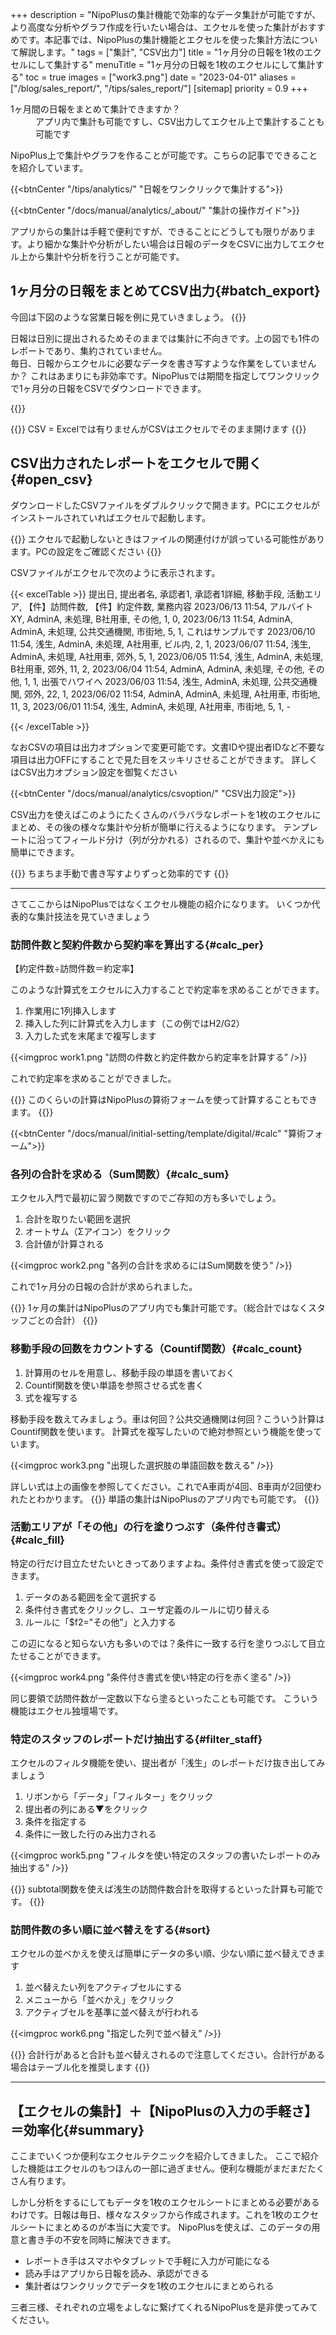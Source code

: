 +++
description = "NipoPlusの集計機能で効率的なデータ集計が可能ですが、より高度な分析やグラフ作成を行いたい場合は、エクセルを使った集計がおすすめです。本記事では、NipoPlusの集計機能とエクセルを使った集計方法について解説します。"
tags = ["集計", "CSV出力"]
title = "1ヶ月分の日報を1枚のエクセルにして集計する"
menuTitle = "1ヶ月分の日報を1枚のエクセルにして集計する"
toc = true
images = ["work3.png"]
date = "2023-04-01"
aliases = ["/blog/sales_report/", "/tips/sales_report/"]
[sitemap]
  priority = 0.9
+++

<dl class='faq'>
<dt>1ヶ月間の日報をまとめて集計できますか？</dt>
<dd>アプリ内で集計も可能ですし、CSV出力してエクセル上で集計することも可能です</dd>
</dl>

NipoPlus上で集計やグラフを作ることが可能です。こちらの記事でできることを紹介しています。

{{<btnCenter "/tips/analytics/" "日報をワンクリックで集計する">}}

{{<btnCenter "/docs/manual/analytics/_about/" "集計の操作ガイド">}}

アプリからの集計は手軽で便利ですが、できることにどうしても限りがあります。より細かな集計や分析がしたい場合は日報のデータをCSVに出力してエクセル上から集計や分析を行うことが可能です。

## 1ヶ月分の日報をまとめてCSV出力{#batch_export}

今回は下図のような営業日報を例に見ていきましょう。
{{<appscreen filename="sample-report" title="CSV出力するレポートのサンプル">}}

日報は日別に提出されるためそのままでは集計に不向きです。上の図でも1件のレポートであり、集約されていません。  
毎日、日報からエクセルに必要なデータを書き写すような作業をしていませんか？
これはあまりにも非効率です。NipoPlusでは期間を指定してワンクリックで1ヶ月分の日報をCSVでダウンロードできます。


{{<appscreen filename="csv-export" title="1ヶ月分のレポートをまとめてCSVに出力する">}}



{{<warning>}}
CSV = Excelでは有りませんがCSVはエクセルでそのまま開けます
{{</warning>}}

## CSV出力されたレポートをエクセルで開く{#open_csv}

ダウンロードしたCSVファイルをダブルクリックで開きます。PCにエクセルがインストールされていればエクセルで起動します。

{{<warning>}}
エクセルで起動しないときはファイルの関連付けが誤っている可能性があります。PCの設定をご確認ください
{{</warning>}}

CSVファイルがエクセルで次のように表示されます。


{{< excelTable >}}
提出日, 提出者名, 承認者1, 承認者1詳細, 移動手段, 活動エリア, 【件】訪問件数, 【件】約定件数, 業務内容
2023/06/13 11:54, アルバイトXY, AdminA, 未処理, B社用車, その他, 1, 0, 
2023/06/13 11:54, AdminA, AdminA, 未処理, 公共交通機関, 市街地, 5, 1, これはサンプルです
2023/06/10 11:54, 浅生, AdminA, 未処理, A社用車, ビル内, 2, 1, 
2023/06/07 11:54, 浅生, AdminA, 未処理, A社用車, 郊外, 5, 1, 
2023/06/05 11:54, 浅生, AdminA, 未処理, B社用車, 郊外, 11, 2, 
2023/06/04 11:54, AdminA, AdminA, 未処理, その他, その他, 1, 1, 出張でハワイへ
2023/06/03 11:54, 浅生, AdminA, 未処理, 公共交通機関, 郊外, 22, 1, 
2023/06/02 11:54, AdminA, AdminA, 未処理, A社用車, 市街地, 11, 3, 
2023/06/01 11:54, 浅生, AdminA, 未処理, A社用車, 市街地, 5, 1, -

{{< /excelTable >}}



なおCSVの項目は出力オプションで変更可能です。文書IDや提出者IDなど不要な項目は出力OFFにすることで見た目をスッキリさせることができます。
詳しくはCSV出力オプション設定を御覧ください

{{<btnCenter "/docs/manual/analytics/csvoption/" "CSV出力設定">}}

CSV出力を使えばこのようにたくさんのバラバラなレポートを1枚のエクセルにまとめ、その後の様々な集計や分析が簡単に行えるようになります。
テンプレートに沿ってフィールド分け（列が分かれる）されるので、集計や並べかえにも簡単にできます。


{{<alice pos="right" icon="ok">}}
ちまちま手動で書き写すよりずっと効率的です
{{</alice>}}

---

さてここからはNipoPlusではなくエクセル機能の紹介になります。
いくつか代表的な集計技法を見ていきましょう

### 訪問件数と契約件数から契約率を算出する{#calc_per}

【約定件数÷訪問件数＝約定率】  

このような計算式をエクセルに入力することで約定率を求めることができます。

1. 作業用に1列挿入します
1. 挿入した列に計算式を入力します（この例ではH2/G2）
1. 入力した式を末尾まで複写します

{{<imgproc work1.png "訪問の件数と約定件数から約定率を計算する" />}}

これで約定率を求めることができました。

{{<info>}}
このくらいの計算はNipoPlusの算術フォームを使って計算することもできます。
{{</info>}}


{{<btnCenter "/docs/manual/initial-setting/template/digital/#calc" "算術フォーム">}}

### 各列の合計を求める（Sum関数）{#calc_sum}

エクセル入門で最初に習う関数ですのでご存知の方も多いでしょう。

1. 合計を取りたい範囲を選択
1. オートサム（Σアイコン）をクリック
1. 合計値が計算される

{{<imgproc work2.png "各列の合計を求めるにはSum関数を使う" />}}

これで1ヶ月分の日報の合計が求められました。

{{<info>}}
1ヶ月の集計はNipoPlusのアプリ内でも集計可能です。（総合計ではなくスタッフごとの合計）
{{</info>}}

### 移動手段の回数をカウントする（Countif関数）{#calc_count}

1. 計算用のセルを用意し、移動手段の単語を書いておく
1. Countif関数を使い単語を参照させる式を書く
1. 式を複写する

移動手段を数えてみましょう。車は何回？公共交通機関は何回？こういう計算はCountif関数を使います。
計算式を複写したいので絶対参照という機能を使っています。

{{<imgproc work3.png "出現した選択肢の単語回数を数える" />}}

詳しい式は上の画像を参照してください。これでA車両が4回、B車両が2回使われたとわかります。
{{<info>}}
単語の集計はNipoPlusのアプリ内でも可能です。
{{</info>}}


### 活動エリアが「その他」の行を塗りつぶす（条件付き書式）{#calc_fill}

特定の行だけ目立たせたいときってありますよね。条件付き書式を使って設定できます。

1. データのある範囲を全て選択する
1. 条件付き書式をクリックし、ユーザ定義のルールに切り替える
1. ルールに「$f2="その他"」と入力する

この辺になると知らない方も多いのでは？条件に一致する行を塗りつぶして目立たせることができます。


{{<imgproc work4.png "条件付き書式を使い特定の行を赤く塗る" />}}

同じ要領で訪問件数が一定数以下なら塗るといったことも可能です。
こういう機能はエクセル独壇場です。

### 特定のスタッフのレポートだけ抽出する{#filter_staff}

エクセルのフィルタ機能を使い、提出者が「浅生」のレポートだけ抜き出してみましょう

1. リボンから「データ」「フィルター」をクリック
1. 提出者の列にある▼をクリック
1. 条件を指定する
1. 条件に一致した行のみ出力される

{{<imgproc work5.png "フィルタを使い特定のスタッフの書いたレポートのみ抽出する" />}}

{{<alice pos="right" icon="pc">}}
subtotal関数を使えば浅生の訪問件数合計を取得するといった計算も可能です。
{{</alice>}}

### 訪問件数の多い順に並べ替えをする{#sort}

エクセルの並べかえを使えば簡単にデータの多い順、少ない順に並べ替えできます

1. 並べ替えたい列をアクティブセルにする
1. メニューから「並べかえ」をクリック
1. アクティブセルを基準に並べ替えが行われる

{{<imgproc work6.png "指定した列で並べ替え" />}}



{{<warning>}}
合計行があると合計も並べ替えされるので注意してください。合計行がある場合はテーブル化を推奨します
{{</warning>}}

---

## 【エクセルの集計】＋【NipoPlusの入力の手軽さ】＝効率化{#summary}

ここまでいくつか便利なエクセルテクニックを紹介してきました。
ここで紹介した機能はエクセルのもつほんの一部に過ぎません。便利な機能がまだまだたくさん有ります。

しかし分析をするにしてもデータを1枚のエクセルシートにまとめる必要があるわけです。日報は毎日、様々なスタッフから作成されます。これを1枚のエクセルシートにまとめるのが本当に大変です。
NipoPlusを使えば、このデータの用意と書き手の不安を同時に解決できます。

- レポートき手はスマホやタブレットで手軽に入力が可能になる
- 読み手はアプリから日報を読み、承認ができる
- 集計者はワンクリックでデータを1枚のエクセルにまとめられる

三者三様、それぞれの立場をよしなに繋げてくれるNipoPlusを是非使ってみてください。

